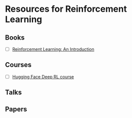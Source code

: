 # Resources for Reinforcement Learning

## Books
- [ ] [Reinforcement Learning: An Introduction](http://incompleteideas.net/book/the-book.html)

## Courses
- [ ] [Hugging Face Deep RL course](https://huggingface.co/deep-rl-course/unit0/introduction)



## Talks


## Papers
 
